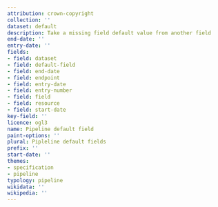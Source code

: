 ```yaml
---
attribution: crown-copyright
collection: ''
dataset: default
description: Take a missing field default value from another field
end-date: ''
entry-date: ''
fields:
- field: dataset
- field: default-field
- field: end-date
- field: endpoint
- field: entry-date
- field: entry-number
- field: field
- field: resource
- field: start-date
key-field: ''
licence: ogl3
name: Pipeline default field
paint-options: ''
plural: Pipleline default fields
prefix: ''
start-date: ''
themes:
- specification
- pipeline
typology: pipeline
wikidata: ''
wikipedia: ''
---
```

